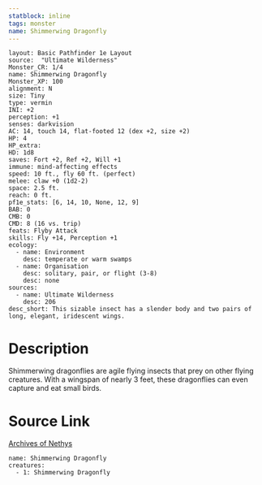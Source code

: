 ```yaml
---
statblock: inline
tags: monster
name: Shimmerwing Dragonfly
---
```

```statblock
layout: Basic Pathfinder 1e Layout
source:  "Ultimate Wilderness"
Monster_CR: 1/4
name: Shimmerwing Dragonfly
Monster_XP: 100
alignment: N
size: Tiny
type: vermin
INI: +2
perception: +1
senses: darkvision
AC: 14, touch 14, flat-footed 12 (dex +2, size +2)
HP: 4
HP_extra: 
HD: 1d8
saves: Fort +2, Ref +2, Will +1
immune: mind-affecting effects
speed: 10 ft., fly 60 ft. (perfect)
melee: claw +0 (1d2-2)
space: 2.5 ft.
reach: 0 ft.
pf1e_stats: [6, 14, 10, None, 12, 9]
BAB: 0
CMB: 0
CMD: 8 (16 vs. trip)
feats: Flyby Attack
skills: Fly +14, Perception +1
ecology:
  - name: Environment
    desc: temperate or warm swamps
  - name: Organisation
    desc: solitary, pair, or flight (3-8)
    desc: none
sources:
  - name: Ultimate Wilderness
    desc: 206
desc_short: This sizable insect has a slender body and two pairs of long, elegant, iridescent wings.
```
# Description
Shimmerwing dragonflies are agile flying insects that prey on other flying creatures. With a wingspan of nearly 3 feet, these dragonflies can even capture and eat small birds.
# Source Link
[Archives of Nethys](https://aonprd.com/MonsterDisplay.aspx?ItemName=Shimmerwing%20Dragonfly)
```encounter-table
name: Shimmerwing Dragonfly
creatures:
  - 1: Shimmerwing Dragonfly
```
